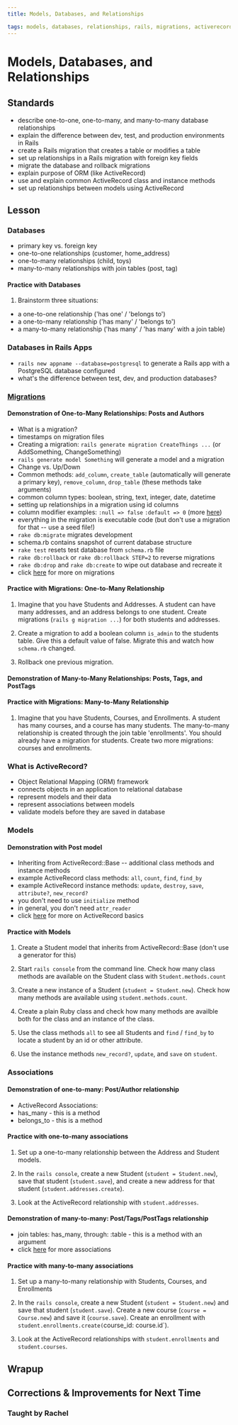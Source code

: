 ```yaml
---
title: Models, Databases, and Relationships

tags: models, databases, relationships, rails, migrations, activerecord
---
```


# Models, Databases, and Relationships

## Standards

* describe one-to-one, one-to-many, and many-to-many database relationships
* explain the difference between dev, test, and production environments in Rails
* create a Rails migration that creates a table or modifies a table
* set up relationships in a Rails migration with foreign key fields
* migrate the database and rollback migrations
* explain purpose of ORM (like ActiveRecord)
* use and explain common ActiveRecord class and instance methods
* set up relationships between models using ActiveRecord

## Lesson

### Databases

* primary key vs. foreign key
* one-to-one relationships (customer, home_address)
* one-to-many relationships (child, toys)
* many-to-many relationships with join tables (post, tag)

#### Practice with Databases

1) Brainstorm three situations: 

* a one-to-one relationship ('has one' / 'belongs to')
* a one-to-many relationship ('has many' / 'belongs to')
* a many-to-many relationship ('has many' / 'has many' with a join table)

### Databases in Rails Apps

* `rails new appname --database=postgresql` to generate a Rails app with a PostgreSQL database configured
* what's the difference between test, dev, and production databases?

### [Migrations](http://guides.rubyonrails.org/migrations.html)

#### Demonstration of One-to-Many Relationships: Posts and Authors

* What is a migration?
* timestamps on migration files
* Creating a migration: `rails generate migration CreateThings ...` (or AddSomething, ChangeSomething)
* `rails generate model Something` will generate a model and a migration
* Change vs. Up/Down
* Common methods: `add_column`, `create_table` (automatically will generate a primary key), `remove_column`, `drop_table` (these methods take arguments)
* common column types: boolean, string, text, integer, date, datetime
* setting up relationships in a migration using id columns
* column modifier examples: `:null => false` `:default => 0` (more [here](guides.rubyonrails.org/migrations.html))
* everything in the migration is executable code (but don't use a migration for that -- use a seed file!)
* `rake db:migrate` migrates development
* schema.rb contains snapshot of current database structure
* `rake test` resets test database from `schema.rb` file
* `rake db:rollback` or `rake db:rollback STEP=2` to reverse migrations
* `rake db:drop` and `rake db:create` to wipe out database and recreate it
* click [here](guides.rubyonrails.org/migrations.html) for more on migrations

#### Practice with Migrations: One-to-Many Relationship

1) Imagine that you have Students and Addresses. A student can have many addresses, and an address belongs to one student. Create migrations (`rails g migration ...`) for both students and addresses.

2) Create a migration to add a boolean column `is_admin` to the students table. Give this a default value of false. Migrate this and watch how `schema.rb` changed.

3) Rollback one previous migration.

#### Demonstration of Many-to-Many Relationships: Posts, Tags, and PostTags

#### Practice with Migrations: Many-to-Many Relationship

1) Imagine that you have Students, Courses, and Enrollments. A student has many courses, and a course has many students. The many-to-many relationship is created through the join table 'enrollments'. You should already have a migration for students. Create two more migrations: courses and enrollments.

### What is ActiveRecord?
 
* Object Relational Mapping (ORM) framework
* connects objects in an application to relational database
* represent models and their data
* represent associations between models
* validate models before they are saved in database

### Models

#### Demonstration with Post model

* Inheriting from ActiveRecord::Base -- additional class methods and instance methods
* example ActiveRecord class methods: `all`, `count`, `find`, `find_by`
* example ActiveRecord instance methods: `update`, `destroy`, `save`, `attribute?`, `new_record?`
* you don't need to use `initialize` method
* in general, you don't need `attr_reader`
* click [here](http://guides.rubyonrails.org/active_record_basics.html) for more on ActiveRecord basics

#### Practice with Models

1) Create a Student model that inherits from ActiveRecord::Base (don't use a generator for this)

2) Start `rails console` from the command line. Check how many class methods are available on the Student class with `Student.methods.count`

3) Create a new instance of a Student (`student = Student.new`). Check how many methods are available using `student.methods.count`.

4) Create a plain Ruby class and check how many methods are availble both for the class and an instance of the class.

5) Use the class methods `all` to see all Students and `find` / `find_by` to locate a student by an id or other attribute.

6) Use the instance methods `new_record?`, `update`, and `save` on `student`.

### Associations

#### Demonstration of one-to-many: Post/Author relationship

* ActiveRecord Associations:
* has_many - this is a method
* belongs_to - this is a method

#### Practice with one-to-many associations

1) Set up a one-to-many relationship between the Address and Student models.

2) In the `rails console`, create a new Student (`student = Student.new`), save that student (`student.save`), and create a new address for that student (`student.addresses.create`).

3) Look at the ActiveRecord relationship with `student.addresses`. 

#### Demonstration of many-to-many: Post/Tags/PostTags relationship

* join tables: has_many, through: :table - this is a method with an argument
* click [here](http://guides.rubyonrails.org/association_basics.html) for more associations

#### Practice with many-to-many associations

1) Set up a many-to-many relationship with Students, Courses, and Enrollments

2) In the `rails console`, create a new Student (`student = Student.new`) and save that student (`student.save`). Create a new course (`course = Course.new`) and save it (`course.save`). Create an enrollment with `student.enrollments.create(`course_id: course.id`).

3) Look at the ActiveRecord relationships with `student.enrollments` and `student.courses`.

## Wrapup

## Corrections & Improvements for Next Time

### Taught by Rachel
